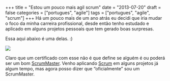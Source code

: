 +++
title = "Estou um pouco mais agil scrum"
date = "2013-07-20"
draft = false
categories = ["portugues", "agile"]
tags = ["portugues",  "agile", "scrum"]
+++
Há um pouco mais de um ano atrás eu decidi que iria mudar o foco da
minha carreira profissional, desde então tenho estudado e aplicado em
alguns projetos pessoais que tem gerado boas surpresas.

Essa aqui abaixo é uma delas. :)

![](/images/certified-scrummaster.png)

Claro que um certificado com esse não é que define se alguém é ou poderá
ser um bom
[ScrumMaster](https://blog.eof.com.br/2008/03/06/qual-e-o-papel-do-scrum-master/).
Venho aplicando [Scrum](https://pt.wikipedia.org/wiki/Scrum) em alguns
projetos já algum tempo, mas agora posso dizer que “oficialmente” sou um
ScrumMaster.
